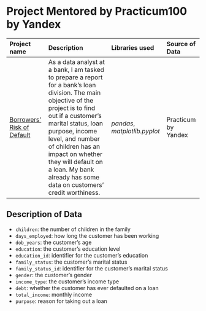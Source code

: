 # Project Mentored by Practicum100 by Yandex

| Project name | Description | Libraries used | Source of Data |
| :---------------------- | :---------------------- | :---------------------- | :---------------------- |
| [Borrowers' Risk of Default](Analysing_Risk_of_Default_Nti) | As a data analyst at a bank, I am tasked to prepare a report for a bank’s loan division. The main objective of the project is to find out if a customer’s marital status, loan purpose, income level, and number of children has an impact on whether they will default on a loan. My bank already has some data on customers’ credit worthiness. | *pandas*, *matplotlib.pyplot* | Practicum by Yandex |


## Description of Data
- `children`: the number of children in the family
- `days_employed`: how long the customer has been working
- `dob_years`: the customer’s age
- `education`: the customer’s education level
- `education_id`: identifier for the customer’s education
- `family_status`: the customer’s marital status
- `family_status_id`: identifier for the customer’s marital status
- `gender`: the customer’s gender
- `income_type`: the customer’s income type
- `debt`: whether the customer has ever defaulted on a loan
- `total_income`: monthly income
- `purpose`: reason for taking out a loan
